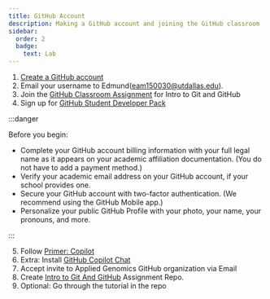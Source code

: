```yaml
---
title: GitHub Account
description: Making a GitHub account and joining the GitHub classroom
sidebar:
  order: 2
  badge:
    text: Lab
---
```


1. [Create a GitHub account](https://github.com/join)
2. Email your username to Edmund([eam150030@utdallas.edu](mailto:eam150030+applied-genomics@utdallas.edu)).
3. Join the [GitHub Classroom Assignment](https://classroom.github.com/a/72Lr0_Dc) for Intro to Git and GitHub
4. Sign up for [GitHub Student Developer Pack](https://education.github.com/pack)

:::danger

Before you begin:

- Complete your GitHub account billing information with your full legal name as it appears on your academic affiliation documentation. (You do not have to add a payment method.)
- Verify your academic email address on your GitHub account, if your school provides one.
- Secure your GitHub account with two-factor authentication. (We recommend using the GitHub Mobile app.)
- Personalize your public GitHub Profile with your photo, your name, your pronouns, and more.

:::

5. Follow [Primer: Copilot](https://education.github.com/experiences/primer_copilot)
6. Extra: Install [GitHub Copilot Chat](https://docs.github.com/en/copilot/github-copilot-chat/using-github-copilot-chat-in-your-ide#installing-the-github-copilot-chat-extension-in-visual-studio-code)
7. Accept invite to Applied Genomics GitHub organization via Email
8. Create [Intro to Git And GitHub](https://classroom.github.com/a/72Lr0_Dc) Assignment Repo.
9. Optional: Go through the tutorial in the repo
<!-- TODO Add tests to the repo for feedback? -->
